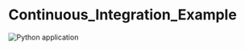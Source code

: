 # Continuous_Integration_Example

![Python application](https://github.com/Disalo/Continuous_Integration_Example/workflows/Python%20application/badge.svg)